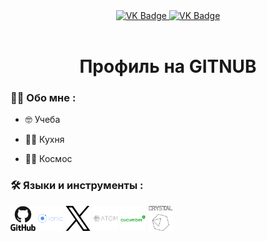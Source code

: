 <div id="badges" align ="center">
  <a href= " https://vk.com/fualochka "> 
    <img src = "https://img.shields.io/badge/VK-blue?style=for-the-badge&logo=VK&logoColor=white" alt="VK Badge"/>
  </a>

  <a href= " https://www.google.com/support/accounts/bin/answer.py?answer=181692 ">
    <img src = "https://img.shields.io/badge/EMAIL-red?style=for-the-badge&logo=Gmail&logoColor=white" alt="VK Badge"/>
  </a>
</div>

<div id="viewprof" align="center" >
  <img src="https://komarev.com/ghpvc/?username=fiaalochkaa&style=flat-square&color=blue" alt=""/>
</div>

<div id="heythere" align="center">
<h1> Профиль на GITNUB </h1>
</div>

### :woman_technologist: Обо мне :

- :nerd_face: Учеба

- :woman_cook: Кухня

- :woman_astronaut: Космос

### :hammer_and_wrench: Языки и инструменты :

<div>
  <img src="https://github.com/devicons/devicon/blob/master/icons/github/github-original-wordmark.svg" width="40" height="40"/>
  <img src="https://github.com/devicons/devicon/blob/master/icons/ionic/ionic-original-wordmark.svg" width="40" height="40"/>
  <img src="https://github.com/devicons/devicon/blob/master/icons/twitter/twitter-original.svg" width="40" height="40"/>
  <img src="https://github.com/devicons/devicon/blob/master/icons/atom/atom-original-wordmark.svg" width="40" height="40"/>
  <img src="https://github.com/devicons/devicon/blob/master/icons/cucumber/cucumber-plain-wordmark.svg" width="40" height="40"/>
  <img src="https://github.com/devicons/devicon/blob/master/icons/crystal/crystal-line-wordmark.svg" width="40" height="40"/>
</div>
